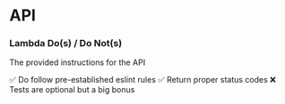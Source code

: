 # API

### Lambda Do(s) / Do Not(s)

The provided instructions for the API

:white_check_mark: Do follow pre-established eslint rules
:white_check_mark: Return proper status codes
:x: Tests are optional but a big bonus
